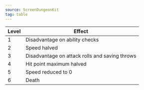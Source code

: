 ```yaml
---
source: ScreenDungeonKit 
tag: table
---
```


|Level|Effect|
|----|----|
|1|Disadvantage on ability checks|
|2|Speed halved|
|3|Disadvantage on attack rolls and saving throws|
|4|Hit point maximum halved|
|5|Speed reduced to 0|
|6|Death|
